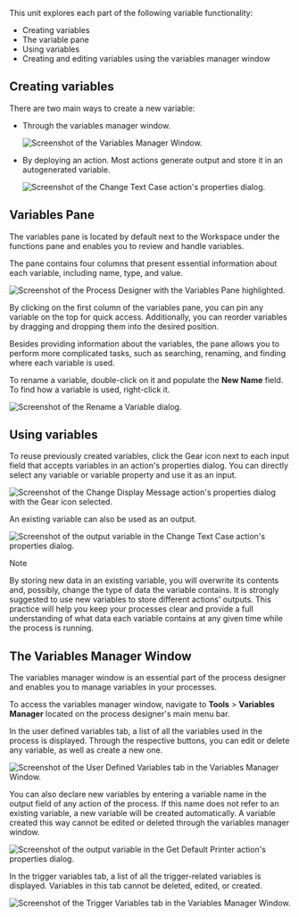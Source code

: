 This unit explores each part of the following variable functionality:

- Creating variables
- The variable pane
- Using variables
- Creating and editing variables using the variables manager window

## Creating variables

There are two main ways to create a new variable:

- Through the variables manager window.

    ![Screenshot of the Variables Manager Window.](..\media\variables-manager-window.png)

- By deploying an action. Most actions generate output and store it in an autogenerated variable.

    ![Screenshot of the Change Text Case action's properties dialog.](..\media\change-text-case-action-properties-output.png)

## Variables Pane

The variables pane is located by default next to the Workspace under the functions pane and enables you to review and handle variables.

The pane contains four columns that present essential information about each variable, including name, type, and value.

![Screenshot of the Process Designer with the Variables Pane highlighted.](..\media\variables-pane.png)

By clicking on the first column of the variables pane, you can pin any variable on the top for quick access. Additionally, you can reorder variables by dragging and dropping them into the desired position.

Besides providing information about the variables, the pane allows you to perform more complicated tasks, such as searching, renaming, and finding where each variable is used.

To rename a variable, double-click on it and populate the **New Name** field. To find how a variable is used, right-click it.

![Screenshot of the Rename a Variable dialog.](..\media\rename-variable-dialog.png)

## Using variables

To reuse previously created variables, click the Gear icon next to each input field that accepts variables in an action's properties dialog. You can directly select any variable or variable property and use it as an input.

![Screenshot of the Change Display Message action's properties dialog with the Gear icon selected.](..\media\change-display-message-action-properties.png)

An existing variable can also be used as an output.

![Screenshot of the output variable in the Change Text Case action's properties dialog.](..\media\change-text-case-action-properties-output.png)

> [!NOTE]
> By storing new data in an existing variable, you will overwrite its contents and, possibly, change the type of data the variable contains. It is strongly suggested to use new variables to store different actions' outputs. This practice will help you keep your processes clear and provide a full understanding of what data each variable contains at any given time while the process is running.

## The Variables Manager Window

The variables manager window is an essential part of the process designer and enables you to manage variables in your processes.

To access the variables manager window, navigate to **Tools** > **Variables Manager** located on the process designer's main menu bar.

In the user defined variables tab, a list of all the variables used in the process is displayed. Through the respective buttons, you can edit or delete any variable, as well as create a new one.

![Screenshot of the User Defined Variables tab in the Variables Manager Window.](..\media\variables-manager-window-user-defined-variables-tab.png)

You can also declare new variables by entering a variable name in the output field of any action of the process. If this name does not refer to an existing variable, a new variable will be created automatically. A variable created this way cannot be edited or deleted through the variables manager window.

![Screenshot of the output variable in the Get Default Printer action's properties dialog.](..\media\get-default-printer-action-properties-output.png)

In the trigger variables tab, a list of all the trigger-related variables is displayed. Variables in this tab cannot be deleted, edited, or created.

![Screenshot of the Trigger Variables tab in the Variables Manager Window.](..\media\variables-manager-window-trigger-variables-tab.png)
